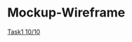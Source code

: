 # Mockup-Wireframe
[Task1 10/10](https://miro.com/app/board/uXjVPPXQvy0=/?share_link_id=463532735136)
